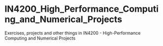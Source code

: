 # IN4200_High_Performance_Computing_and_Numerical_Projects
Exercises, projects and other things in IN4200 - High-Performance Computing and Numerical Projects
